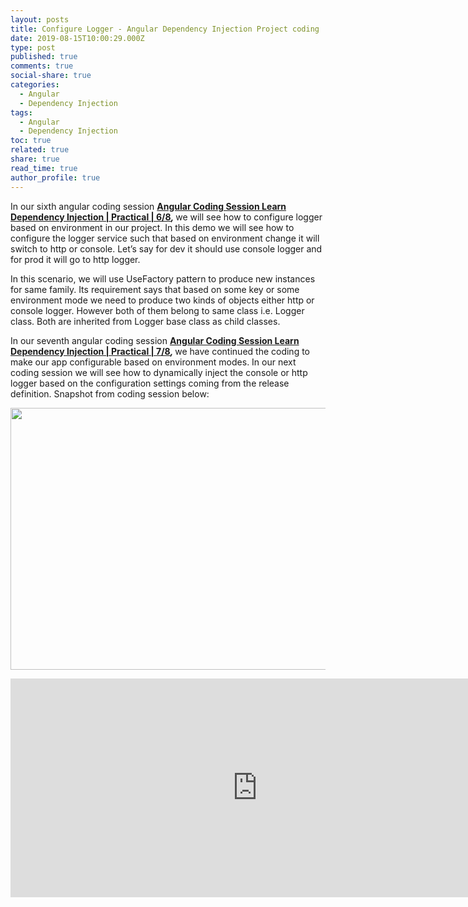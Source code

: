```yaml
---
layout: posts
title: Configure Logger - Angular Dependency Injection Project coding
date: 2019-08-15T10:00:29.000Z
type: post
published: true
comments: true
social-share: true
categories:
  - Angular
  - Dependency Injection
tags:
  - Angular
  - Dependency Injection
toc: true
related: true
share: true
read_time: true
author_profile: true
---
```


<p>In our sixth angular coding session <strong><a href="https://www.youtube.com/watch?v=5xZunv-kwqU&amp;list=PLZed_adPqIJrQ5uFoaQg8P_fDNGjpeSRH&amp;index=33" target="_blank" rel="noopener noreferrer">Angular Coding Session Learn Dependency Injection | Practical | 6/8</a><em>, </em></strong>we will see how to configure logger based on environment in our project. In this demo we will see how to configure the logger service such that based on environment change it will switch to http or console. Let’s say for dev it should use console logger and for prod it will go to http logger.</p>
<p>In this scenario, we will use UseFactory pattern to produce new instances for same family. Its requirement says that based on some key or some environment mode we need to produce two kinds of objects either http or console logger. However both of them belong to same class i.e. Logger class. Both are inherited from Logger base class as child classes.</p>
<p>In our seventh angular coding session <strong><a href="https://www.youtube.com/watch?v=9iofty6emok&amp;list=PLZed_adPqIJrQ5uFoaQg8P_fDNGjpeSRH&amp;index=34" target="_blank" rel="noopener noreferrer">Angular Coding Session Learn Dependency Injection | Practical | 7/8</a><em>, </em></strong>we have continued the coding to make our app configurable based on environment modes. In our next coding session we will see how to dynamically inject the console or http logger based on the configuration settings coming from the release definition. Snapshot from coding session below:</p>
<p><img class="alignnone size-full wp-image-2512" src="{{ site.baseurl }}/assets/2019/08/DI_Coding_6-7.png" alt="" width="790" height="419" /></p>
<p><iframe src="https://www.youtube.com/embed/9iofty6emok" width="790" height="350" frameborder="0" allowfullscreen="allowfullscreen"><span data-mce-type="bookmark" style="display: inline-block; width: 0px; overflow: hidden; line-height: 0;" class="mce_SELRES_start">﻿</span></iframe></p>
